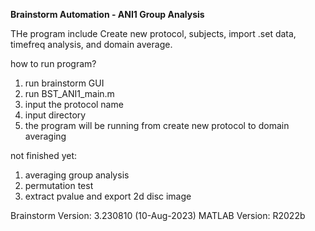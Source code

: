 **Brainstorm Automation - ANI1 Group Analysis** 

THe program include Create new protocol, subjects, import .set data, timefreq analysis, and domain average. 

how to run program?
1. run brainstorm GUI
2. run BST_ANI1_main.m
2. input the protocol name
3. input directory
4. the program will be running from create new protocol to domain averaging

not finished yet:
1. averaging group analysis
2. permutation test
3. extract pvalue and export 2d disc image

Brainstorm Version: 3.230810 (10-Aug-2023)
MATLAB Version: R2022b
